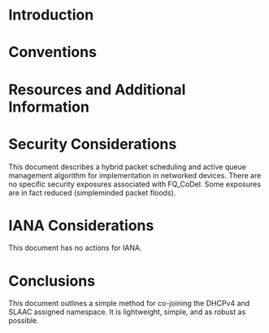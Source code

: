 # Introduction

<?rfc toc="yes"?>
<?rfc symrefs="yes"?>
<?rfc sortrefs="yes"?>
<?rfc subcompact="no"?>
<?rfc compact="yes"?>
<?rfc comments="yes"?>

# Conventions

# Resources and Additional Information

# Security Considerations
This document describes a hybrid packet scheduling and active queue
management algorithm for implementation in networked devices. There are no
specific security exposures associated with FQ_CoDel. Some exposures are in
fact reduced (simpleminded packet floods).

# IANA Considerations
This document has no actions for IANA.

# Conclusions
This document outlines a simple method for co-joining the DHCPv4 and SLAAC
assigned namespace. It is lightweight, simple, and as robust as possible.
